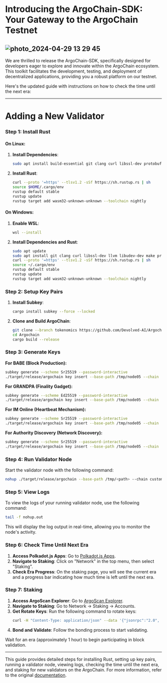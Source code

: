 # Introducing the ArgoChain-SDK: Your Gateway to the ArgoChain Testnet
![photo_2024-04-29 13 29 45](https://github.com/Devolved-AI/Argochain/assets/96510238/9989a2c0-dbdf-4baa-b8fc-54e3c75f7445)
------------------
We are thrilled to release the ArgoChain-SDK, specifically designed for developers eager to explore and innovate within the ArgoChain ecosystem. This toolkit facilitates the development, testing, and deployment of decentralized applications, providing you a robust platform on our testnet.

Here's the updated guide with instructions on how to check the time until the next era:

---

# Adding a New Validator

### Step 1: Install Rust

#### On Linux:

1. **Install Dependencies**:
   ```bash
   sudo apt install build-essential git clang curl libssl-dev protobuf-compiler
   ```
2. **Install Rust**:
   ```bash
   curl --proto '=https' --tlsv1.2 -sSf https://sh.rustup.rs | sh
   source $HOME/.cargo/env
   rustup default stable
   rustup update
   rustup target add wasm32-unknown-unknown --toolchain nightly
   ```

#### On Windows:

1. **Enable WSL**:
   ```bash
   wsl --install
   ```
2. **Install Dependencies and Rust**:
   ```bash
   sudo apt update
   sudo apt install git clang curl libssl-dev llvm libudev-dev make protobuf-compiler
   curl --proto '=https' --tlsv1.2 -sSf https://sh.rustup.rs | sh
   source ~/.cargo/env
   rustup default stable
   rustup update
   rustup target add wasm32-unknown-unknown --toolchain nightly
   ```

### Step 2: Setup Key Pairs

1. **Install Subkey**:
   ```bash
   cargo install subkey --force --locked
   ```

2. **Clone and Build ArgoChain**:
   ```bash
   git clone --branch tokenomics https://github.com/Devolved-AI/Argochain.git
   cd Argochain
   cargo build --release
   ```

### Step 3: Generate Keys

**For BABE (Block Production):**
```bash
subkey generate --scheme Sr25519 --password-interactive
./target/release/argochain key insert --base-path /tmp/node05 --chain ./customSpecRaw.json --scheme Sr25519 --suri <Secret Seed> --password-interactive --key-type babe
```

**For GRANDPA (Finality Gadget):**
```bash
subkey generate --scheme Ed25519 --password-interactive
./target/release/argochain key insert --base-path /tmp/node05 --chain ./customSpecRaw.json --scheme Ed25519 --suri <Secret Seed> --password-interactive --key-type gran
```

**For IM Online (Heartbeat Mechanism):**
```bash
subkey generate --scheme Sr25519 --password-interactive
./target/release/argochain key insert --base-path /tmp/node05 --chain ./customSpecRaw.json --scheme Sr25519 --suri <Secret Seed> --password-interactive --key-type imon
```

**For Authority Discovery (Network Discovery):**
```bash
subkey generate --scheme Sr25519 --password-interactive
./target/release/argochain key insert --base-path /tmp/node05 --chain ./customSpecRaw.json --scheme Sr25519 --suri <Secret Seed> --password-interactive --key-type audi
```

### Step 4: Run Validator Node

Start the validator node with the following command:
```bash
nohup ./target/release/argochain --base-path /tmp/<path> --chain customSpecRaw.json --port <port> --rpc-port <rpc port> --telemetry-url "wss://telemetry.polkadot.io/submit/ 0" --name <name> --validator --rpc-methods Unsafe --unsafe-rpc-external --rpc-max-connections 15000 --rpc-cors all &
```

### Step 5: View Logs

To view the logs of your running validator node, use the following command:
```bash
tail -f nohup.out
```
This will display the log output in real-time, allowing you to monitor the node's activity.

### Step 6: Check Time Until Next Era

1. **Access Polkadot.js Apps**: Go to [Polkadot.js Apps](https://polkadot.js.org/apps/).
2. **Navigate to Staking**: Click on "Network" in the top menu, then select "Staking".
3. **Check Era Progress**: On the staking page, you will see the current era and a progress bar indicating how much time is left until the next era.

### Step 7: Staking

1. **Access ArgoScan Explorer**: Go to [ArgoScan Explorer](https://explorer.argoscan.net/).
2. **Navigate to Staking**: Go to Network -> Staking -> Accounts.
3. **Get Rotate Keys**: Run the following command to rotate keys:
   ```bash
   curl -H "Content-Type: application/json" --data '{"jsonrpc":"2.0", "method":"author_rotateKeys", "params":[], "id":1}' http://localhost:<rpc port>
   ```
4. **Bond and Validate**: Follow the bonding process to start validating.

Wait for an era (approximately 1 hour) to begin participating in block validation.

---

This guide provides detailed steps for installing Rust, setting up key pairs, running a validator node, viewing logs, checking the time until the next era, and staking for new validators on the ArgoChain. For more information, refer to the original [documentation](https://github.com/mitun567/Docs/blob/main/Add_Validator.md).
